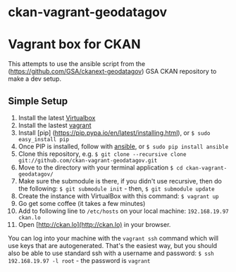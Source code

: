 ckan-vagrant-geodatagov
=======================

# Vagrant box for CKAN 

This attempts to use the ansible script from the (https://github.com/GSA/ckanext-geodatagov) GSA CKAN repository to make a dev setup.

## Simple Setup

1. Install the latest [Virtualbox](https://www.virtualbox.org/wiki/Downloads)
2. Install the lastest [vagrant](http://downloads.vagrantup.com/)
3. Install [pip] (https://pip.pypa.io/en/latest/installing.html), or `$ sudo easy_install pip`
4. Once PIP is installed, follow with [ansible](http://docs.ansible.com/intro_installation.html), or `$ sudo pip install ansible`
5. Clone this repository, e.g. `$ git clone --recursive clone git://github.com/ckan-vagrant-geodatagov.git`
6. Move to the directory with your terminal application `$ cd ckan-vagrant-geodatagov/`
7. Make sure the submodule is there, if you didn't use recursive, then do the following: 
	`$ git submodule init` - then, `$ git submodule update`
8. Create the instance with VirtualBox with this command: `$ vagrant up` 
9. Go get some coffee (it takes a few minutes)
10. Add to following line to `/etc/hosts` on your local machine:  `192.168.19.97 ckan.lo`
11. Open [http://ckan.lo](http://ckan.lo) in your browser.
	
You can log into your machine with the ```vagrant ssh``` command which will use keys that are autogenerated. That's the easiest way, but you should also be able to use standard ssh with a username and password: ```$ ssh 192.168.19.97 -l root``` - the password is ```vagrant``` 
